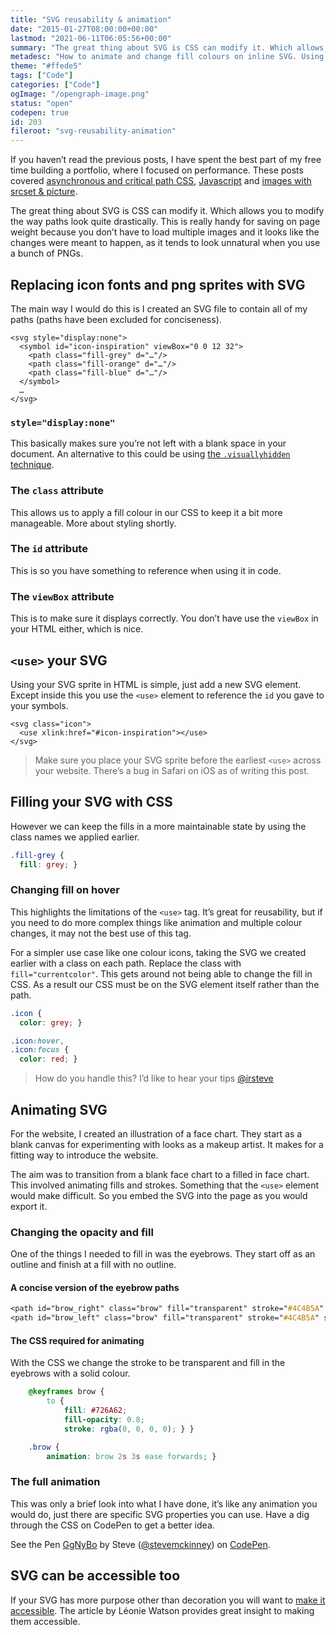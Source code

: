 ```yaml
---
title: "SVG reusability & animation"
date: "2015-01-27T08:00:00+00:00"
lastmod: "2021-06-11T06:05:56+00:00"
summary: "The great thing about SVG is CSS can modify it. Which allows you to modify the way paths look quite drastically. This is really handy for saving on page weight because you don’t have to load multiple images and it looks like it was meant to happen."
metadesc: "How to animate and change fill colours on inline SVG. Using currentcolor and groups we can animate and manipulate SVG unlike any other image type."
theme: "#ffede5"
tags: ["Code"]
categories: ["Code"]
ogImage: "/opengraph-image.png"
status: "open"
codepen: true
id: 203
fileroot: "svg-reusability-animation"
---
```


If you haven’t read the previous posts, I have spent the best part of my free time building a portfolio, where I focused on performance. These posts covered [asynchronous and critical path CSS](http://iamsteve.me/blog/entry/critical-asynchronous-css), [Javascript](http://iamsteve.me/blog/entry/javascript-without-jquery) and [images with srcset & picture](http://iamsteve.me/blog/entry/images-with-srcset-picture).

The great thing about SVG is CSS can modify it. Which allows you to modify the way paths look quite drastically. This is really handy for saving on page weight because you don’t have to load multiple images and it looks like the changes were meant to happen, as it tends to look unnatural when you use a bunch of PNGs.

## Replacing icon fonts and png sprites with SVG
The main way I would do this is I created an SVG file to contain all of my paths (paths have been excluded for conciseness).

```markup
<svg style="display:none">
  <symbol id="icon-inspiration" viewBox="0 0 12 32">
    <path class="fill-grey" d="…"/>
    <path class="fill-orange" d="…"/>
    <path class="fill-blue" d="…"/>
  </symbol>
  …
</svg>
```

### `style="display:none"`
This basically makes sure you’re not left with a blank space in your document. An alternative to this could be using [the `.visuallyhidden` technique](http://a11yproject.com/posts/how-to-hide-content/).

### The `class` attribute
This allows us to apply a fill colour in our CSS to keep it a bit more manageable. More about styling shortly.

### The `id` attribute
This is so you have something to reference when using it in code.

### The `viewBox` attribute
This is to make sure it displays correctly. You don’t have use the `viewBox` in your HTML either, which is nice.

## `<use>` your SVG
Using your SVG sprite in HTML is simple, just add a new SVG element. Except inside this you use the `<use>` element to reference the `id` you gave to your symbols.

```markup
<svg class="icon">
  <use xlink:href="#icon-inspiration"></use>
</svg>
```

> Make sure you place your SVG sprite before the earliest `<use>` across your website. There’s a bug in Safari on iOS as of writing this post.

## Filling your SVG with CSS
However we can keep the fills in a more maintainable state by using the class names we applied earlier.

```css
.fill-grey {
  fill: grey; }
```

### Changing fill on hover
This highlights the limitations of the `<use>` tag. It’s great for reusability, but if you need to do more complex things like animation and multiple colour changes, it may not the best use of this tag.

For a simpler use case like one colour icons, taking the SVG we created earlier with a class on each path. Replace the class with `fill="currentcolor"`. This gets around not being able to change the fill in CSS. As a result our CSS must be on the SVG element itself rather than the path.

```css
.icon {
  color: grey; }

.icon:hover,
.icon:focus {
  color: red; }
```

> How do you handle this? I’d like to hear your tips [@irsteve](http://twitter.com/irsteve)

## Animating SVG
For the website, I created an illustration of a face chart. They start as a blank canvas for experimenting with looks as a makeup artist. It makes for a fitting way to introduce the website.

The aim was to transition from a blank face chart to a filled in face chart. This involved animating fills and strokes. Something that the `<use>` element would make difficult. So you embed the SVG into the page as you would export it.

### Changing the opacity and fill
One of the things I needed to fill in was the eyebrows. They start off as an outline and finish at a fill with no outline.

#### A concise version of the eyebrow paths
```css
<path id="brow_right" class="brow" fill="transparent" stroke="#4C4B5A" stroke-opacity=".2" d="…"/>
<path id="brow_left" class="brow" fill="transparent" stroke="#4C4B5A" stroke-opacity=".2" d="…"/>
```

#### The CSS required for animating
With the CSS we change the stroke to be transparent and fill in the eyebrows with a solid colour.

```css
    @keyframes brow {
        to {
            fill: #726A62;
            fill-opacity: 0.8;
            stroke: rgba(0, 0, 0, 0); } }

    .brow {
        animation: brow 2s 3s ease forwards; }
```

### The full animation
This was only a brief look into what I have done, it’s like any animation you would do, just there are specific SVG properties you can use. Have a dig through the CSS on CodePen to get a better idea.

<p data-height="480" data-theme-id="13022" data-slug-hash="GgNyBo" data-default-tab="result" data-user="stevemckinney" className="codepen">See the Pen <a href='http://codepen.io/stevemckinney/pen/GgNyBo/'>GgNyBo</a> by Steve (<a href='http://codepen.io/stevemckinney'>@stevemckinney</a>) on <a href='http://codepen.io'>CodePen</a>.</p>

## SVG can be accessible too
If your SVG has more purpose other than decoration you will want to [make it accessible](http://www.sitepoint.com/tips-accessible-svg/). The article by Léonie Watson provides great insight to making them accessible.
